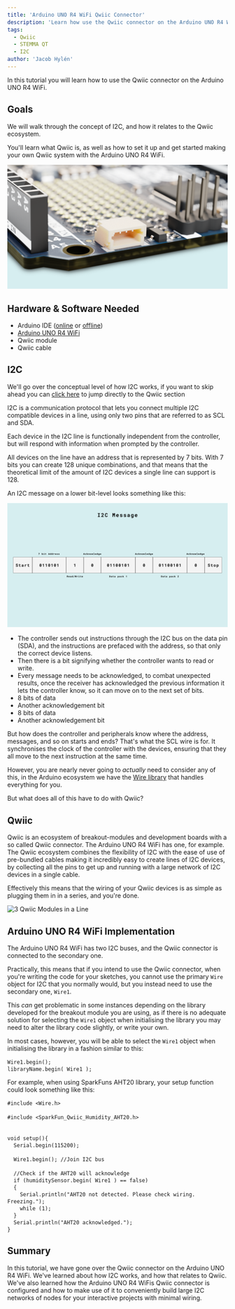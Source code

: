 ```yaml
---
title: 'Arduino UNO R4 WiFi Qwiic Connector'
description: 'Learn how use the Qwiic connector on the Arduino UNO R4 WiFi.'
tags:
  - Qwiic
  - STEMMA QT
  - I2C
author: 'Jacob Hylén'
---
```


In this tutorial you will learn how to use the Qwiic connector on the Arduino UNO R4 WiFi.

## Goals

We will walk through the concept of I2C, and how it relates to the Qwiic ecosystem.

You'll learn what Qwiic is, as well as how to set it up and get started making your own Qwiic system with the Arduino UNO R4 WiFi.

![The Qwiic connector of the Arduino UNO R4 WiFi](./assets/Qwiic-connector.png)

## Hardware & Software Needed

- Arduino IDE ([online](https://create.arduino.cc/) or [offline](https://www.arduino.cc/en/main/software))
- [Arduino UNO R4 WiFi](https://store.arduino.cc/uno-r4-wifi)
- Qwiic module
- Qwiic cable

## I2C

We'll go over the conceptual level of how I2C works, if you want to skip ahead you can [click here](#qwiic) to jump directly to the Qwiic section 

I2C is a communication protocol that lets you connect multiple I2C compatible devices in a line, using only two pins that are referred to as SCL and SDA. 

Each device in the I2C line is functionally independent from the controller, but will respond with information when prompted by the controller. 

All devices on the line have an address that is represented by 7 bits. With 7 bits you can create 128 unique combinations, and that means that the theoretical limit of the amount of I2C devices a single line can support is 128. 

An I2C message on a lower bit-level looks something like this:

![An I2C Message](./assets/I2C.png)

- The controller sends out instructions through the I2C bus on the data pin (SDA), and the instructions are prefaced with the address, so that only the correct device listens. 
- Then there is a bit signifying whether the controller wants to read or write.
- Every message needs to be acknowledged, to combat unexpected results, once the receiver has acknowledged the previous information it lets the controller know, so it can move on to the next set of bits.
- 8 bits of data
- Another acknowledgement bit
- 8 bits of data
- Another acknowledgement bit

But how does the controller and peripherals know where the address, messages, and so on starts and ends? That's what the SCL wire is for. It synchronises the clock of the controller with the devices, ensuring that they all move to the next instruction at the same time.

However, you are nearly never going to *actually* need to consider any of this, in the Arduino ecosystem we have the [Wire library](https://www.arduino.cc/reference/en/language/functions/communication/wire/) that handles everything for you.

But what does all of this have to do with Qwiic? 

## Qwiic
Qwiic is an ecosystem of breakout-modules and development boards with a so called Qwiic connector. The Arduino UNO R4 WiFi has one, for example. The Qwiic ecosystem combines the flexibility of I2C with the ease of use of pre-bundled cables making it incredibly easy to create lines of I2C devices, by collecting all the pins to get up and running with a large network of I2C devices in a single cable. 

Effectively this means that the wiring of your Qwiic devices is as simple as plugging them in in a series, and you're done.

![3 Qwiic Modules in a Line](./assets/Qwiic-modules.jpg)

## Arduino UNO R4 WiFi Implementation

The Arduino UNO R4 WiFi has two I2C buses, and the Qwiic connector is connected to the secondary one. 

Practically, this means that if you intend to use the Qwiic connector, when you're writing the code for your sketches, you cannot use the primary `Wire` object for I2C that you normally would, but you instead need to use the secondary one, `Wire1`. 

This *can* get problematic in some instances depending on the library developed for the breakout module you are using, as if there is no adequate solution for selecting the `Wire1` object when initialising the library you may need to alter the library code slightly, or write your own. 

In most cases, however, you will be able to select the `Wire1` object when initialising the library in a fashion similar to this:

```arduino
Wire1.begin();
libraryName.begin( Wire1 );
```

For example, when using SparkFuns AHT20 library, your setup function could look something like this:
```arduino
#include <Wire.h>

#include <SparkFun_Qwiic_Humidity_AHT20.h> 


void setup(){
  Serial.begin(115200);

  Wire1.begin(); //Join I2C bus

  //Check if the AHT20 will acknowledge
  if (humiditySensor.begin( Wire1 ) == false)
  {
    Serial.println("AHT20 not detected. Please check wiring. Freezing.");
    while (1);
  }
  Serial.println("AHT20 acknowledged.");
}
```

## Summary
In this tutorial, we have gone over the Qwiic connector on the Arduino UNO R4 WiFi. We've learned about how I2C works, and how that relates to Qwiic. We've also learned how the Arduino UNO R4 WiFis Qwiic connector is configured and how to make use of it to conveniently build large I2C networks of nodes for your interactive projects with minimal wiring. 